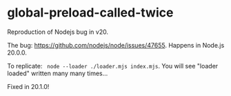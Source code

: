 # global-preload-called-twice

Reproduction of Nodejs bug in v20.

The bug: https://github.com/nodejs/node/issues/47655. Happens in Node.js 20.0.0.

To replicate: ` node --loader ./loader.mjs index.mjs`. You will see "loader loaded" written many many times...

Fixed in 20.1.0!
